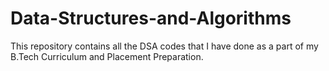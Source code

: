 # Data-Structures-and-Algorithms
This repository contains all the DSA codes that I have done as a part of my B.Tech Curriculum and Placement Preparation. 
